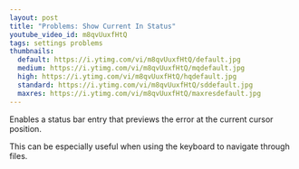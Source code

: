 ```yaml
---
layout: post
title: "Problems: Show Current In Status"
youtube_video_id: m8qvUuxfHtQ
tags: settings problems
thumbnails:
  default: https://i.ytimg.com/vi/m8qvUuxfHtQ/default.jpg
  medium: https://i.ytimg.com/vi/m8qvUuxfHtQ/mqdefault.jpg
  high: https://i.ytimg.com/vi/m8qvUuxfHtQ/hqdefault.jpg
  standard: https://i.ytimg.com/vi/m8qvUuxfHtQ/sddefault.jpg
  maxres: https://i.ytimg.com/vi/m8qvUuxfHtQ/maxresdefault.jpg
---
```


Enables a status bar entry that previews the error at the current cursor position.

This can be especially useful when using the keyboard to navigate through files.